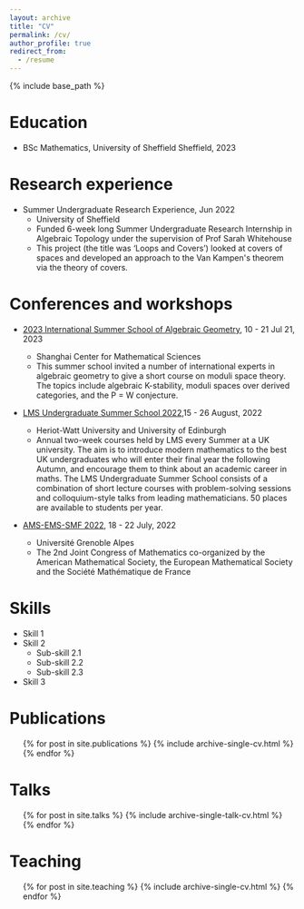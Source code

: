 ```yaml
---
layout: archive
title: "CV"
permalink: /cv/
author_profile: true
redirect_from:
  - /resume
---
```


{% include base_path %}

Education
======
* BSc Mathematics, University of Sheffield Sheffield, 2023

Research experience
======

  
* Summer Undergraduate Research Experience, Jun 2022
  * University of Sheffield
  * Funded 6-week long Summer Undergraduate Research Internship in Algebraic Topology under the supervision
of Prof Sarah Whitehouse
  * This project (the title was ‘Loops and Covers’) looked at covers of spaces and developed an approach to the Van
Kampen's theorem via the theory of covers.

Conferences and workshops
======
* [2023 International Summer School of Algebraic Geometry](https://scms.fudan.edu.cn/info/4503/5820.htm), 10 - 21 Jul 21, 2023
  * Shanghai Center for Mathematical Sciences
  * This summer school invited a number of international experts in algebraic geometry to give a short course on moduli space theory. The topics include algebraic K-stability, moduli spaces over derived categories, and the P = W conjecture.
    
* [LMS Undergraduate Summer School 2022](http://www.lms.macs.hw.ac.uk/),15 - 26 August, 2022
  * Heriot-Watt University and University of Edinburgh
  * Annual two-week courses held by LMS every Summer at a UK university. The aim is to introduce modern
mathematics to the best UK undergraduates who will enter their final year the following Autumn, and encourage
them to think about an academic career in maths. The LMS Undergraduate Summer School consists of a
combination of short lecture courses with problem-solving sessions and colloquium-style talks from leading
mathematicians. 50 places are available to students per year.

* [AMS-EMS-SMF 2022](https://ams-ems-smf2022.inviteo.fr/), 18 - 22 July, 2022
  * Université Grenoble Alpes
  * The 2nd Joint Congress of Mathematics co-organized by the American Mathematical Society, the European
Mathematical Society and the Société Mathématique de France





  
  
Skills
======
* Skill 1
* Skill 2
  * Sub-skill 2.1
  * Sub-skill 2.2
  * Sub-skill 2.3
* Skill 3

Publications
======
  <ul>{% for post in site.publications %}
    {% include archive-single-cv.html %}
  {% endfor %}</ul>
  
Talks
======
  <ul>{% for post in site.talks %}
    {% include archive-single-talk-cv.html %}
  {% endfor %}</ul>
  
Teaching
======
  <ul>{% for post in site.teaching %}
    {% include archive-single-cv.html %}
  {% endfor %}</ul>
  

